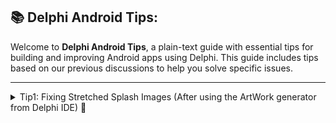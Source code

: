 
## 📚 Delphi Android Tips:

Welcome to **Delphi Android Tips**, a plain-text guide with essential tips for building and improving Android apps using Delphi. This guide includes tips based on our previous discussions to help you solve specific issues.

---

<details>
<summary>Tip1: Fixing Stretched Splash Images (After using the ArtWork generator from Delphi IDE) 🌟</summary>


 **Problem:**  
 If you've ever generated Android splash screen images using Delphi IDE and noticed they appear stretched,  
 here's a simple way to fix that and ensure your splash image is always centered without distortion.

 **Solution:**  
 To fix the stretched splash images, follow these steps:

==> **Create a custom splash image definition:**

After building your project, go to the following paths where the splash screen files are generated:
   ```xml
      if your target android system is 64bit:
      <YourProjectDirectory>\Android64\Debug\<YourProjectName>\res\drawable
      <YourProjectDirectory>\Android64\Debug\<YourProjectName>\res\drawable-anydpi-v21  
        or
      <YourProjectDirectory>\Android\Debug\<YourProjectName>\res\drawable  
      <YourProjectDirectory>\Android\Debug\<YourProjectName>\res\drawable-anydpi-v21   
   ```
  
1. **Copy both files** **`splash_image_def.xml | splash_image_def-v21.xml`** from this folder and paste
it into a new directory in your project (e.g., **`<YourProjectDirectory>\res\theme`**).  
  
   1.2  **Open both files in Delphi IDE** and add the following line inside each file:  
      ```pascal
      android:scaleType="centerInside"
      ```
   1.3 **Deployment:**  
         Go to Project > Deployment in Delphi IDE.
      Select all configurations for your target system.
      Click on the column header "Local Name" to sort the list by name.
      Scroll down, find the default splash xml files, uncheck them, and replace them with your newly edited files.
      Don’t forget to set the remote path for the new files according to the unchecked ones.
       That’s it! **Clean&Rebuild** and deploy your project, and you’ll see your splash image properly centered on all devices without any stretching! 

**Finally,Modified splash_image_def.xml should look like this:**  
```xml
<?xml version="1.0" encoding="utf-8"?>
<layer-list xmlns:android="http://schemas.android.com/apk/res/android" android:opacity="opaque">
  <item android:drawable="@color/splash_background" />
  <item>
      <bitmap
          android:src="@drawable/splash_image"
          android:antialias="true"
          android:dither="true"
          android:filter="true"
          android:gravity="center"
          android:scaleType="centerInside"
          android:tileMode="disabled"/>
  </item>
</layer-list>
```
**Modified splash_image_def-v21.xml should look like this:**  
```xml
<?xml version="1.0" encoding="utf-8"?>
<layer-list xmlns:android="http://schemas.android.com/apk/res/android">
    <item android:drawable="@color/splash_background" />
    <item
        android:gravity="center"
        android:scaleType="centerInside"
        android:drawable="@drawable/splash_vector">
    </item>
</layer-list
 ```
  
  
This should solve the stretching issue and provide a visually appealing splash screen for your users.

---

## Closing Notes

We hope this tip helps you improve your Delphi Android app development experience. Stay tuned for more tips!

Happy coding! 🚀



</details>
